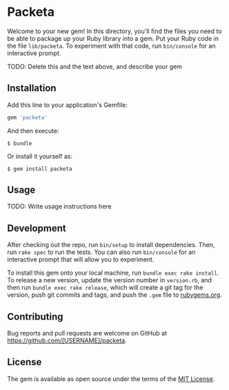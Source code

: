 # Packeta

Welcome to your new gem! In this directory, you'll find the files you need to be able to package up your Ruby library into a gem. Put your Ruby code in the file `lib/packeta`. To experiment with that code, run `bin/console` for an interactive prompt.

TODO: Delete this and the text above, and describe your gem

## Installation

Add this line to your application's Gemfile:

```ruby
gem 'packeta'
```

And then execute:

    $ bundle

Or install it yourself as:

    $ gem install packeta

## Usage

TODO: Write usage instructions here

## Development

After checking out the repo, run `bin/setup` to install dependencies. Then, run `rake spec` to run the tests. You can also run `bin/console` for an interactive prompt that will allow you to experiment.

To install this gem onto your local machine, run `bundle exec rake install`. To release a new version, update the version number in `version.rb`, and then run `bundle exec rake release`, which will create a git tag for the version, push git commits and tags, and push the `.gem` file to [rubygems.org](https://rubygems.org).

## Contributing

Bug reports and pull requests are welcome on GitHub at https://github.com/[USERNAME]/packeta.

## License

The gem is available as open source under the terms of the [MIT License](https://opensource.org/licenses/MIT).
